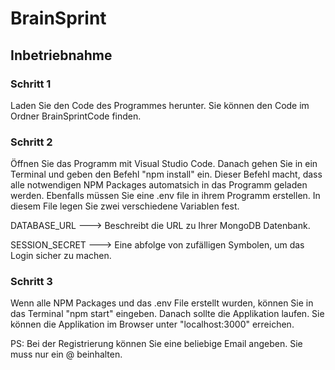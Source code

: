 # BrainSprint

## Inbetriebnahme

### Schritt 1
Laden Sie den Code des Programmes herunter. Sie können den Code im Ordner BrainSprintCode finden.

### Schritt 2
Öffnen Sie das Programm mit Visual Studio Code. Danach gehen Sie in ein Terminal und geben den Befehl "npm install" ein. Dieser Befehl macht, dass alle notwendigen NPM Packages automatsich in das Programm geladen werden. Ebenfalls müssen Sie eine .env file in ihrem Programm erstellen. In diesem File legen Sie zwei verschiedene Variablen fest.

DATABASE_URL ---> Beschreibt die URL zu Ihrer MongoDB Datenbank.

SESSION_SECRET ---> Eine abfolge von zufälligen Symbolen, um das Login sicher zu machen.

###  Schritt 3
Wenn alle NPM Packages und das .env File erstellt wurden, können Sie in das Terminal "npm start" eingeben. Danach sollte die Applikation laufen. Sie können die Applikation im Browser unter "localhost:3000" erreichen.

PS: Bei der Registrierung können Sie eine beliebige Email angeben. Sie muss nur ein @ beinhalten.
